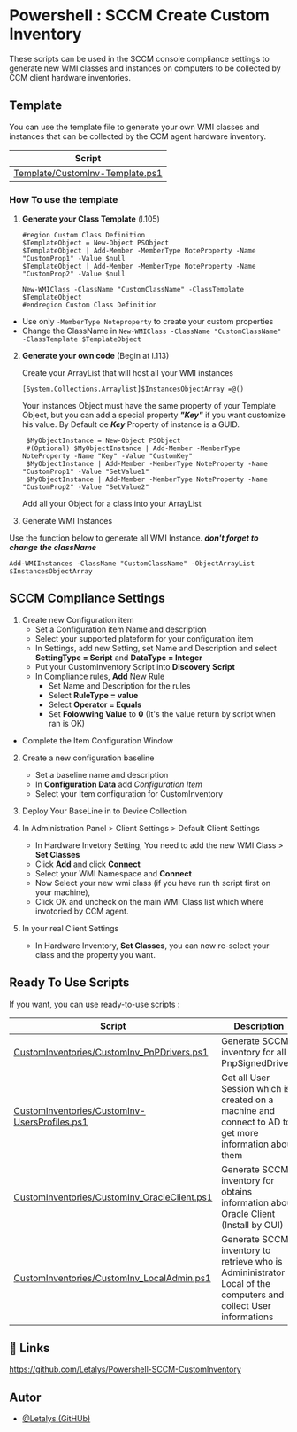 
# Powershell : SCCM Create Custom Inventory

These scripts can be used in the SCCM console compliance settings to generate new WMI classes and instances on computers to be collected by CCM client hardware inventories.

## Template 

You can use the template file to generate your own WMI classes and instances that can be collected by the CCM agent hardware inventory.

| Script    |
|-----------|
| [Template/CustomInv-Template.ps1](./Template/CustomInv-Template.ps1) |

### How To use the template

1. **Generate your Class Template** (l.105)
    
    ```
    #region Custom Class Definition
    $TemplateObject = New-Object PSObject
    $TemplateObject | Add-Member -MemberType NoteProperty -Name "CustomProp1" -Value $null
    $TemplateObject | Add-Member -MemberType NoteProperty -Name "CustomProp2" -Value $null

    New-WMIClass -ClassName "CustomClassName" -ClassTemplate $TemplateObject
    #endregion Custom Class Definition
    ```
- Use only `-MemberType Noteproperty` to create your custom properties
- Change the ClassName in `New-WMIClass -ClassName "CustomClassName" -ClassTemplate $TemplateObject`

2. **Generate your own code** (Begin at l.113)

   Create your ArrayList that will host all your WMI instances
   ```
   [System.Collections.Arraylist]$InstancesObjectArray =@()
   ```

   Your instances Object must have the same property of your Template Object, but you can add a special property ***"Key"*** if you want customize his value. By Default de ***Key*** Property of instance is a GUID.

   ```
    $MyObjectInstance = New-Object PSObject
    #(Optional) $MyObjectInstance | Add-Member -MemberType NoteProperty -Name "Key" -Value "CustomKey"
    $MyObjectInstance | Add-Member -MemberType NoteProperty -Name "CustomProp1" -Value "SetValue1"
    $MyObjectInstance | Add-Member -MemberType NoteProperty -Name "CustomProp2" -Value "SetValue2"
   ```
   Add all your Object for a class into your ArrayList


3. Generate WMI Instances

Use the function below to generate all WMI Instance. 
***don't forget to change the className***

```
Add-WMIInstances -ClassName "CustomClassName" -ObjectArrayList $InstancesObjectArray
```




## SCCM Compliance Settings

1. Create new Configuration item
    - Set a Configuration item Name and description
    - Select your supported plateform for your configuration item
    - In Settings, add new Setting, set Name and Description and select **SettingType = Script** and **DataType = Integer**
    - Put your CustomInventory Script into **Discovery Script**
    - In Compliance rules, **Add** New Rule
        - Set Name and Description for the rules
        - Select **RuleType = value**
        - Select **Operator = Equals**
        - Set **Folowwing Value** to **0** (It's the value return by script when ran is OK)
- Complete the Item Configuration Window

2. Create a new configuration baseline
    - Set a baseline name and description
    - In **Configuration Data** add *Configuration Item*
    - Select your Item configuration for CustomInventory

3. Deploy Your BaseLine in to Device Collection

4. In Administration Panel > Client Settings > Default Client Settings
    - In Hardware Invetory Setting, You need to add the new WMI Class > **Set Classes**
    - Click **Add** and click **Connect**
    - Select your WMI Namespace and **Connect**
    - Now Select your new wmi class (if you have run th script first on your machine),
    - Click OK and uncheck on the main WMI Class list which where invotoried by CCM agent.

5. In your real Client Settings
    - In Hardware Inventory, **Set Classes**, you can now re-select your class and the property you want.

    

## Ready To Use Scripts

If you want, you can use ready-to-use scripts :

|Script|Description|
|-|-|
|[CustomInventories/CustomInv_PnPDrivers.ps1](./CustomInventories/CustomInv-PnPDrivers.ps1)| Generate SCCM inventory for all PnpSignedDrivers |
|[CustomInventories/CustomInv-UsersProfiles.ps1](./CustomInventories/CustomInv-UsersProfiles.ps1)| Get all User Session which is created on a machine and connect to AD to get more information about them |
|[CustomInventories/CustomInv_OracleClient.ps1](./CustomInventories/CustomInv-OracleClient.ps1)| Generate SCCM inventory for obtains information about Oracle Client (Install by OUI) |
|[CustomInventories/CustomInv_LocalAdmin.ps1](./CustomInventories/CustomInv-LocalAdmin.ps1)| Generate SCCM inventory to retrieve who is Admininistrator Local of the computers and collect User informations |



## 🔗 Links
https://github.com/Letalys/Powershell-SCCM-CustomInventory


## Autor
- [@Letalys (GitHUb)](https://www.github.com/Letalys)
